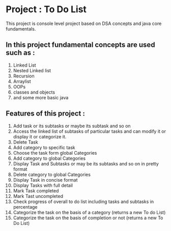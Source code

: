 # Project : To Do List

This project is console level project based on DSA concepts and java core fundamentals.

## In this project fundamental concepts are used such as :
  1. Linked List
  2. Nested Linked list
  3. Recursion
  4. Arraylist
  5. OOPs
  6. classes and objects
  7. and some more basic java

## Features of this project :
  1. Add task or its subtasks or maybe its subtask and so on
  2. Access the linked list of subtasks of particular tasks and can modify it or display it or categorize it.
  3. Delete Task 
  4. Add category to specific task
  5. Choose the task form global Categories
  6. Add category to global Categories
  7. Display Task and Subtasks or may be its subtasks and so on in pretty format
  8. Delete category to global Categories
  9. Display Task in concise format
  10. Display Tasks with full detail
  11. Mark Task completed
  12. Mark Tast uncompleted
  13. Check progress of overall to do list including tasks and subtasks in percentage 
  14. Categorize the task on the basis of a category (returns a new To do List)
  15. Categorize the task on the basis of completion or not (returns a new To Do List)


